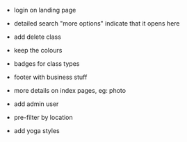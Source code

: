 <!-- * feedback to developer about bugs, link in navbar (contact info enough) -->
<!-- * group navigation -->
<!-- * note on front page: "work in progress" -->
* login on landing page
* detailed search "more options" indicate that it opens here
* add delete class 
* keep the colours
* badges for class types
* footer with business stuff
* more details on index pages, eg: photo
* add admin user

* pre-filter by location
* add yoga styles